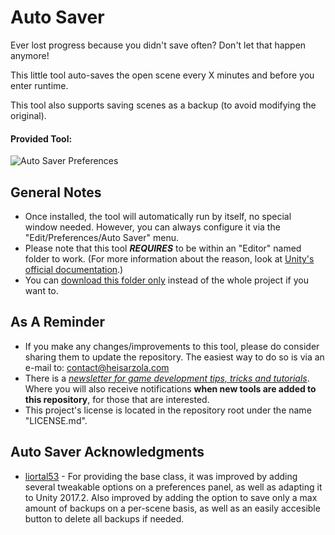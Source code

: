 # Auto Saver
Ever lost progress because you didn't save often? Don't let that happen anymore! 

This little tool auto-saves the open scene every X minutes and before you enter runtime. 

This tool also supports saving scenes as a backup (to avoid modifying the original).

#### Provided Tool:
![Auto Saver Preferences](https://github.com/heisarzola/Unity-Development-Tools/tree/master/Tools/Editor/Auto%20Saver/Auto%20Saver.png "These are the Auto Saver Preferences.")

## General Notes

* Once installed, the tool will automatically run by itself, no special window needed. However, you can always configure it via the "Edit/Preferences/Auto Saver" menu.
* Please note that this tool ***REQUIRES*** to be within an "Editor" named folder to work. (For more information about the reason, look at [Unity's official documentation](https://docs.unity3d.com/560/Documentation/Manual/SpecialFolders.html).)
* You can [download this folder only](https://minhaskamal.github.io/DownGit/#/home?url=https://github.com/heisarzola/Unity-Development-Tools/tree/master/Tools/Editor/Auto%20Saver) instead of the whole project if you want to.

## As A Reminder 
* If you make any changes/improvements to this tool, please do consider sharing them to update the repository. The easiest way to do so is via an e-mail to: contact@heisarzola.com
* There is a [*newsletter for game development tips, tricks and tutorials*](https://heisarzola.us16.list-manage.com/subscribe?u=711c0d50be32d6a5eca3ccb18&id=43d6d70f28). Where you will also receive notifications **when new tools are added to this repository**, for those that are interested.
* This project's license is located in the repository root under the name "LICENSE.md".

## Auto Saver Acknowledgments

* [liortal53](https://github.com/liortal53/AutoSaveScene/blob/master/Assets/Editor/AutoSaveScene.cs) - For providing the base class, it was improved by adding several tweakable options on a preferences panel, as well as adapting it to Unity 2017.2. Also improved by adding the option to save only a max amount of backups on a per-scene basis, as well as an easily accesible button to delete all backups if needed.